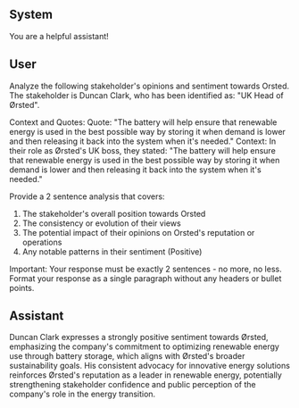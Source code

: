 ## System

You are a helpful assistant!

## User


Analyze the following stakeholder's opinions and sentiment towards Orsted. The stakeholder is Duncan Clark, who has been identified as: "UK Head of Ørsted".

Context and Quotes:
Quote: "The battery will help ensure that renewable energy is used in the best possible way by storing it when demand is lower and then releasing it back into the system when it's needed."
Context: In their role as Ørsted's UK boss, they stated: "The battery will help ensure that renewable energy is used in the best possible way by storing it when demand is lower and then releasing it back into the system when it's needed."

Provide a 2 sentence analysis that covers:
1. The stakeholder's overall position towards Orsted
2. The consistency or evolution of their views
3. The potential impact of their opinions on Orsted's reputation or operations
4. Any notable patterns in their sentiment (Positive)

Important: Your response must be exactly 2 sentences - no more, no less.
Format your response as a single paragraph without any headers or bullet points.


## Assistant

Duncan Clark expresses a strongly positive sentiment towards Ørsted, emphasizing the company's commitment to optimizing renewable energy use through battery storage, which aligns with Ørsted's broader sustainability goals. His consistent advocacy for innovative energy solutions reinforces Ørsted's reputation as a leader in renewable energy, potentially strengthening stakeholder confidence and public perception of the company's role in the energy transition.


